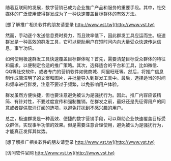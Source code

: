 随着互联网的发展，数字营销已成为企业推广产品和服务的重要手段。其中，社交媒体的广泛使用使得群发成为了一种快速覆盖目标群体的有效方法。

[想了解推广相关软件的朋友请登录 http://www.vst.tw](http://www.vst.tw)

然而，手动逐个发送信息费时费力，而且效率低下，因此群发工具应运而生。极速群发是一种高效的群发工具，它可以帮助用户在短时间内向大量受众快速传达信息，事半功倍。

如何使用极速群发工具快速覆盖目标群体呢？首先，需要清楚目标受众群体的特征和需求，以便制定合适的推广策略。其次，选择适合的平台和工具，比如微信、QQ等社交软件，或者专门的营销软件如微商城、阿里旺旺等。然后，将推广信息制作成简洁明了的文案和图片，并批量导入到群发工具中。最后，选择适当的时间和频率进行群发，注意不要过于频繁，以免影响用户体验。

群发虽然方便快捷，但也要注意避免被认为是骚扰行为。因此，推广内容应该精简、有针对性，不要过度宣传和强制推销。在群发之前，最好还是先征得用户的同意或者提供取消订阅的选项，以避免打扰到不感兴趣的用户。

总之，极速群发是一种高效、便捷的数字营销手段，可以帮助企业快速覆盖目标受众群体，实现事半功倍的效果。但是需要注意合理使用，避免被认为是骚扰行为，才能真正发挥其优势。

[想了解推广相关软件的朋友请登录 http://www.vst.tw](http://www.vst.tw)


[访问软件官网 http://www.vst.tw](http://www.vst.tw)
